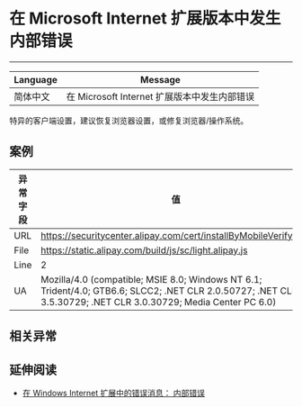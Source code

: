 
# 在 Microsoft Internet 扩展版本中发生内部错误

----

| Language | Message                                      |
|----------|----------------------------------------------|
| 简体中文 | 在 Microsoft Internet 扩展版本中发生内部错误 |

特异的客户端设置，建议恢复浏览器设置，或修复浏览器/操作系统。

## 案例

| 异常字段 | 值                                                                                                                                                             |   |
|----------|-----------------------------------------------------------------------------------------------------------------------------------------------------------------|---|
| URL      | https://securitycenter.alipay.com/cert/installByMobileVerify.htm                                                                                                |   |
| File     | https://static.alipay.com/build/js/sc/light.alipay.js                                                                                                           |   |
| Line     | 2                                                                                                                                                               |   |
| UA       | Mozilla/4.0 (compatible; MSIE 8.0; Windows NT 6.1; Trident/4.0; GTB6.6; SLCC2; .NET CLR 2.0.50727; .NET CLR 3.5.30729; .NET CLR 3.0.30729; Media Center PC 6.0) |   |


## 相关异常


## 延伸阅读

* [在 Windows Internet 扩展中的错误消息： 内部错误](http://support.microsoft.com/kb/222909/zh-cn)
